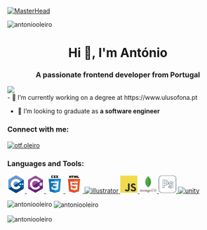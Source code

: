[![MasterHead](https://https://user-images.githubusercontent.com/70682152/196581060-0e3cc3d2-93e3-4108-82ea-920de5bcece4.gif)](https://antoniooleiro.io)


<p align="left"> <img src="https://komarev.com/ghpvc/?username=antoniooleiro&label=Profile%20views&color=0e75b6&style=flat" alt="antoniooleiro" /> </p>
<h1 align="center">Hi 👋, I'm António</h1>
<h3 align="center">A passionate frontend developer from Portugal</h3>
<img align="right" alt"coding width="900" src="https://user-images.githubusercontent.com/70682152/196581060-0e3cc3d2-93e3-4108-82ea-920de5bcece4.gif">
<br>
- 🔭 I’m currently working on a degree at https://www.ulusofona.pt

- 👯 I’m looking to graduate as **a software engineer**

<h3 align="left">Connect with me:</h3>
<p align="left">
<a href="https://instagram.com/otf.oleiro" target="blank"><img align="center" src="https://raw.githubusercontent.com/rahuldkjain/github-profile-readme-generator/master/src/images/icons/Social/instagram.svg" alt="otf.oleiro" height="30" width="40" /></a>
</p>

<h3 align="left">Languages and Tools:</h3>
<p align="left"> <a href="https://www.w3schools.com/cpp/" target="_blank" rel="noreferrer"> <img src="https://raw.githubusercontent.com/devicons/devicon/master/icons/cplusplus/cplusplus-original.svg" alt="cplusplus" width="40" height="40"/> </a> <a href="https://www.w3schools.com/cs/" target="_blank" rel="noreferrer"> <img src="https://raw.githubusercontent.com/devicons/devicon/master/icons/csharp/csharp-original.svg" alt="csharp" width="40" height="40"/> </a> <a href="https://www.w3schools.com/css/" target="_blank" rel="noreferrer"> <img src="https://raw.githubusercontent.com/devicons/devicon/master/icons/css3/css3-original-wordmark.svg" alt="css3" width="40" height="40"/> </a> <a href="https://www.w3.org/html/" target="_blank" rel="noreferrer"> <img src="https://raw.githubusercontent.com/devicons/devicon/master/icons/html5/html5-original-wordmark.svg" alt="html5" width="40" height="40"/> </a> <a href="https://www.adobe.com/in/products/illustrator.html" target="_blank" rel="noreferrer"> <img src="https://www.vectorlogo.zone/logos/adobe_illustrator/adobe_illustrator-icon.svg" alt="illustrator" width="40" height="40"/> </a> <a href="https://developer.mozilla.org/en-US/docs/Web/JavaScript" target="_blank" rel="noreferrer"> <img src="https://raw.githubusercontent.com/devicons/devicon/master/icons/javascript/javascript-original.svg" alt="javascript" width="40" height="40"/> </a> <a href="https://www.mongodb.com/" target="_blank" rel="noreferrer"> <img src="https://raw.githubusercontent.com/devicons/devicon/master/icons/mongodb/mongodb-original-wordmark.svg" alt="mongodb" width="40" height="40"/> </a> <a href="https://www.photoshop.com/en" target="_blank" rel="noreferrer"> <img src="https://raw.githubusercontent.com/devicons/devicon/master/icons/photoshop/photoshop-line.svg" alt="photoshop" width="40" height="40"/> </a> <a href="https://unity.com/" target="_blank" rel="noreferrer"> <img src="https://www.vectorlogo.zone/logos/unity3d/unity3d-icon.svg" alt="unity" width="40" height="40"/> </a> </p>

<p><img align="left" src="https://github-readme-stats.vercel.app/api/top-langs?username=antoniooleiro&show_icons=true&locale=en&layout=compact" alt="antoniooleiro" /></p>

<p>&nbsp;<img align="center" src="https://github-readme-stats.vercel.app/api?username=antoniooleiro&show_icons=true&locale=en" alt="antoniooleiro" /></p>

<p><img align="center" src="https://github-readme-streak-stats.herokuapp.com/?user=antoniooleiro&" alt="antoniooleiro" /></p>
